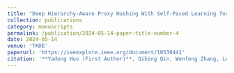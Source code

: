 ```yaml
---
title: "Deep Hierarchy-Aware Proxy Hashing With Self-Paced Learning for Cross-Modal Retrieval"
collection: publications
category: manuscripts
permalink: /publication/2024-05-14-paper-title-number-4
date: 2024-05-14
venue: 'TKDE'
paperurl: 'https://ieeexplore.ieee.org/document/10530441'
citation: '**Yadong Huo (First Author)**, Qibing Qin, Wenfeng Zhang, Lei Huang and Jie Nie, "Deep Hierarchy-Aware Proxy Hashing With Self-Paced Learning for Cross-Modal Retrieval," IEEE Transactions on Knowledge and Data Engineering, vol. 36, no. 11, pp. 5926-5939, doi: 10.1109/TKDE.2024.3401050.'
---
```

